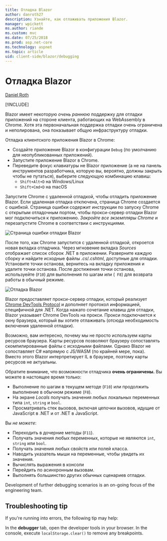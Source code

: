 ```yaml
---
title: Отладка Blazor
author: danroth27
description: Узнайте, как отлаживать приложения Blazor.
manager: wpickett
ms.author: riande
ms.custom: mvc
ms.date: 07/25/2018
ms.prod: asp.net-core
ms.technology: aspnet
ms.topic: article
uid: client-side/blazor/debugging
---
```

# Отладка Blazor

[Daniel Roth](https://github.com/danroth27)

[!INCLUDE[](~/includes/blazor-preview-notice.md)]

Blazor имеет некоторую *очень раннюю* поддержку для отладки приложений на стороне клиента, работающих на WebAssembly в Chrome. Хотя эта первоначальная поддержка отладки очень ограничена и неполирована, она показывает общую инфраструктуру отладки.

Отладка клиентского приложения Blazor в Chrome:

* Создайте приложение Blazor в конфигурации `Debug` (по умолчанию для неопубликованных приложений).
* Запустите приложение Blazor в Chrome.
* Переведите фокус клавиатуры не Blazor приложение (а не на панель инструментов разработчика, которую вы, вероятно, должны закрыть чтобы не путаться), выберите следующую комбинацию клавиш:
  - `Shift+Alt+D` на Windows/Linux
  - `Shift+Cmd+D` на macOS

Запустите Chrome с удаленной отладкой, чтобы отладить приложение Blazor. Если удаленная отладка отключена, страница Chrome создается с ошибкой. Страница ошибки содержит инструкции по запуску Chrome с открытым отладочным портом, чтобы прокси-сервер отладки Blazor мог подключиться к приложению. *Закройте все экземпляры Chrome* и перезапустите Chrome в соответствии с инструкциями.

![Страница ошибки отладки Blazor](https://user-images.githubusercontent.com/1874516/43123091-01ec0796-8ed8-11e8-844c-23b4e6e9d069.png)

После того, как Chrome запустится с удаленной отладкой, откроется новая вкладка отладчика. Через мгновение вкладка *Sources* отображает список сборок .NET в приложении. Разверните каждую сборку и найдите исходные файлы *.cs*/*.cshtml*, доступные для отладки. Установите точки останова, вернитесь на вкладку приложения и удалите точки останова. После достижения точки останова, используейте (`F10`) для выполнения по шагам или (` F8`) для возврата работы в обычный режиме.

![Отладка Blazor](https://user-images.githubusercontent.com/1874516/43123060-efb0b3b0-8ed7-11e8-9ea5-97aa34247a0b.png)

Blazor предоставляет прокси-сервер отладки, который реализует [Chrome DevTools Protocol](https://chromedevtools.github.io/devtools-protocol/) и дополняет протокол информацией, специфичной для .NET. Когда нажато сочетание клавиш для отладки, Blazor указывает Chrome DevTools на прокси. Прокси подключается к окну браузера, который вы хотите отлаживать (отсюда необходимость включения удаленной отладки).

Возможно, вам интересно, почему мы не просто используем карты ресурсов браузера. Карты ресурсов позволяют браузеру сопоставлять скомпилированные файлы с исходными файлами. Однако Blazor не сопоставляет C# напрямую с JS/WASM (по крайней мере, пока). Вместо этого Blazor интерпретирует IL в браузере, поэтому карты ресурсов не актуальны.

Обратите внимание, что возможности отладчика **очень ограничены.** Вы можете в настоящее время только:

* Выполнение по шагам в текущем методе (`F10`) или продолжить выполнение в обычном режиме (`F8`).
* На экране *Locals* получать значения любых локальных переменных типа `int`, `string` и `bool`.
* Просматривать стек вызовов, включая цепочки вызовов, идущие от JavaScript в .NET и от .NET в JavaScript.

Вы *не можете*:

* Переходить в дочерние методы (`F11`).
* Получать значения любых переменных, которые не являются `int`, `string` или `bool`.
* Получать значения любых свойств или полей класса.
* Наводить указатель мыши на переменные, чтобы увидеть их значения.
* Вычислять выражения в консоли
* Перейдить по асинхронным вызовам.
* Выполнять большинство других обычных сценариев отладки.

Development of further debugging scenarios is an on-going focus of the engineering team.

## Troubleshooting tip

If you're running into errors, the following tip may help:

In the **debugger** tab, open the developer tools in your browser. In the console, execute `localStorage.clear()` to remove any breakpoints.
